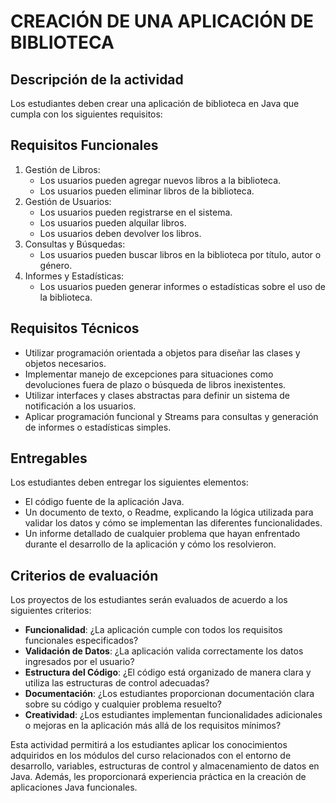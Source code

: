 # CREACIÓN DE UNA APLICACIÓN DE BIBLIOTECA

## Descripción de la actividad

Los estudiantes deben crear una aplicación de biblioteca en Java que cumpla con los siguientes requisitos:

## Requisitos Funcionales

1. Gestión de Libros:
   - Los usuarios pueden agregar nuevos libros a la biblioteca.
   - Los usuarios pueden eliminar libros de la biblioteca.
2. Gestión de Usuarios:
   - Los usuarios pueden registrarse en el sistema.
   - Los usuarios pueden alquilar libros.
   - Los usuarios deben devolver los libros.
4. Consultas y Búsquedas:
   - Los usuarios pueden buscar libros en la biblioteca por título, autor o género.
5. Informes y Estadísticas:
   - Los usuarios pueden generar informes o estadísticas sobre el uso de la biblioteca.

 ## Requisitos Técnicos

- Utilizar programación orientada a objetos para diseñar las clases y objetos necesarios.
- Implementar manejo de excepciones para situaciones como devoluciones fuera de plazo o búsqueda de libros inexistentes.
- Utilizar interfaces y clases abstractas para definir un sistema de notificación a los usuarios.
- Aplicar programación funcional y Streams para consultas y generación de informes o estadísticas simples.
 
## Entregables

Los estudiantes deben entregar los siguientes elementos:

- El código fuente de la aplicación Java.
- Un documento de texto, o Readme, explicando la lógica utilizada para validar los datos y cómo se implementan las diferentes funcionalidades.
- Un informe detallado de cualquier problema que hayan enfrentado durante el desarrollo de la aplicación y cómo los resolvieron.

## Criterios de evaluación

Los proyectos de los estudiantes serán evaluados de acuerdo a los siguientes criterios:

- **Funcionalidad**: ¿La aplicación cumple con todos los requisitos funcionales especificados?
- **Validación de Datos**: ¿La aplicación valida correctamente los datos ingresados por el usuario?
- **Estructura del Código**: ¿El código está organizado de manera clara y utiliza las estructuras de control adecuadas?
- **Documentación**: ¿Los estudiantes proporcionan documentación clara sobre su código y cualquier problema resuelto?
- **Creatividad**: ¿Los estudiantes implementan funcionalidades adicionales o mejoras en la aplicación más allá de los requisitos mínimos?
 
Esta actividad permitirá a los estudiantes aplicar los conocimientos adquiridos en los módulos del curso relacionados con el entorno de desarrollo, variables, estructuras de control y almacenamiento de datos en Java. Además, les proporcionará experiencia práctica en la creación de aplicaciones Java funcionales.

